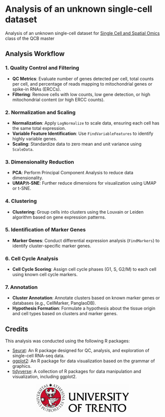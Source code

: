 # Analysis of an unknown single-cell dataset

Analysis of an unknown single-cell dataset for [Single Cell and Spatial Omics](https://unitn.coursecatalogue.cineca.it/insegnamenti/2023/95642/2016/9999/10616?annoOrdinamento=2016) class of the QCB master

## Analysis Workflow

### 1. Quality Control and Filtering
- **QC Metrics**: Evaluate number of genes detected per cell, total counts per cell, and percentage of reads mapping to mitochondrial genes or spike-in RNAs (ERCCs).
- **Filtering**: Remove cells with low counts, low gene detection, or high mitochondrial content (or high ERCC counts).

### 2. Normalization and Scaling
- **Normalization**: Apply `LogNormalize` to scale data, ensuring each cell has the same total expression.
- **Variable Feature Identification**: Use `FindVariableFeatures` to identify highly variable genes.
- **Scaling**: Standardize data to zero mean and unit variance using `ScaleData`.

### 3. Dimensionality Reduction
- **PCA**: Perform Principal Component Analysis to reduce data dimensionality.
- **UMAP/t-SNE**: Further reduce dimensions for visualization using UMAP or t-SNE.

### 4. Clustering
- **Clustering**: Group cells into clusters using the Louvain or Leiden algorithm based on gene expression patterns.

### 5. Identification of Marker Genes
- **Marker Genes**: Conduct differential expression analysis (`FindMarkers`) to identify cluster-specific marker genes.

### 6. Cell Cycle Analysis
- **Cell Cycle Scoring**: Assign cell cycle phases (G1, S, G2/M) to each cell using known cell cycle markers.

### 7. Annotation
- **Cluster Annotation**: Annotate clusters based on known marker genes or databases (e.g., CellMarker, PanglaoDB).
- **Hypothesis Formation**: Formulate a hypothesis about the tissue origin and cell types based on clusters and marker genes.

## Credits

This analysis was conducted using the following R packages:
- [Seurat](https://satijalab.org/seurat/): An R package designed for QC, analysis, and exploration of single-cell RNA-seq data.
- [ggplot2](https://ggplot2.tidyverse.org/): An R package for data visualization based on the grammar of graphics.
- [tidyverse](https://www.tidyverse.org/): A collection of R packages for data manipulation and visualization, including ggplot2.


<div align="center">
  <img src="img/uni_logo.jpg" alt="drawing" width="300"/>
</div>
